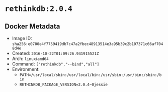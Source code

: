 # `rethinkdb:2.0.4`

## Docker Metadata

- Image ID: `sha256:e0700e4f7759419db7c47a2fbec48913514e3a95b39c2b107371c66af7048d4e`
- Created: `2016-10-22T01:09:26.941915521Z`
- Arch: `linux`/`amd64`
- Command: `["rethinkdb","--bind","all"]`
- Environment:
  - `PATH=/usr/local/sbin:/usr/local/bin:/usr/sbin:/usr/bin:/sbin:/bin`
  - `RETHINKDB_PACKAGE_VERSION=2.0.4~0jessie`
